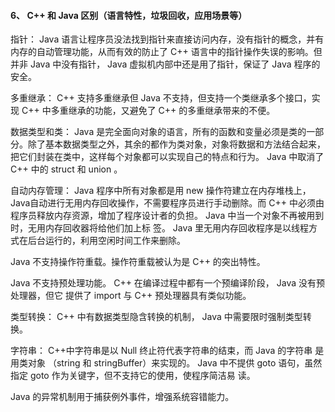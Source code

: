 #### 6、 C++ 和 Java 区别（语言特性，垃圾回收，应⽤场景等）

指针：  Java 语⾔让程序员没法找到指针来直接访问内存，没有指针的概念，并有内存的⾃动管理功能，从⽽有效的防⽌了 C++ 语⾔中的指针操作失误的影响。但并⾮ Java 中没有指针，  Java 虚拟机内部中还是⽤了指针，保证了 Java  程序的安全。

多重继承：  C++ 支持多重继承但 Java 不⽀持，但⽀持⼀个类继承多个接口，实现 C++ 中多重继承的功能，又避免了 C++ 的多重继承带来的不便。

数据类型和类：  Java 是完全面向对象的语言，所有的函数和变量必须是类的一部分。除了基本数据类型之外，其余的都作为类对象，对象将数据和⽅法结合起来，把它们封装在类中，这样每个对象都可以实现⾃⼰的特点和⾏为。  Java 中取消了 C++ 中的 struct 和  union 。


⾃动内存管理：  Java 程序中所有对象都是⽤ new 操作符建⽴在内存堆栈上，   Java自动进⾏无用内存回收操作，不需要程序员进⾏⼿动删除。⽽ C++ 中必须由程序员释放内存资源，增加了程序设计者的负担。  Java 中当⼀个对象不再被⽤到时，无用内存回收器将给他们加上标 签。  Java 里无用内存回收程序是以线程⽅式在后台运⾏的，利⽤空闲时间⼯作来删除。

Java 不支持操作符重载。操作符重载被认为是 C++ 的突出特性。

Java 不⽀持预处理功能。  C++ 在编译过程中都有⼀个预编译阶段，   Java 没有预处理器，但它 提供了 import 与 C++ 预处理器具有类似功能。

类型转换：  C++ 中有数据类型隐含转换的机制，   Java 中需要限时强制类型转换。

字符串：  C++中字符串是以 Null 终⽌符代表字符串的结束，⽽ Java 的字符串 是⽤类对象 （string 和 stringBuffer）来实现的。
Java 中不提供 goto 语句，虽然指定 goto 作为关键字，但不⽀持它的使⽤，使程序简洁易
读。

Java 的异常机制⽤于捕获例外事件，增强系统容错能⼒。